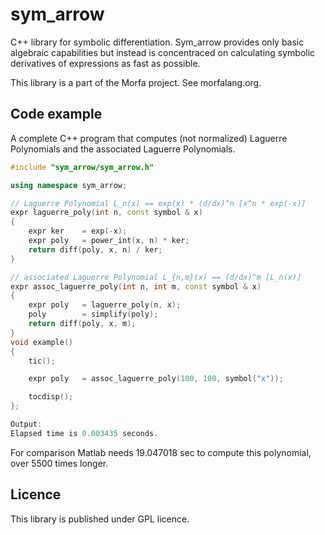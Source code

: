 ﻿# sym_arrow

C++ library for symbolic differentiation. 
Sym_arrow provides only basic algebraic capabilities but instead is concentraced on
calculating symbolic derivatives of expressions as fast as possible.

This library is a part of the Morfa project. See morfalang.org.

## Code example

A complete C++ program that computes (not normalized) 
Laguerre Polynomials and the associated Laguerre Polynomials.
```cpp
#include "sym_arrow/sym_arrow.h"

using namespace sym_arrow;

// Laguerre Polynomial L_n(x) == exp(x) * (d/dx)^n [x^n * exp(-x)]
expr laguerre_poly(int n, const symbol & x)
{
    expr ker    = exp(-x);
    expr poly   = power_int(x, n) * ker;
    return diff(poly, x, n) / ker;
}

// associated Laguerre Polynomial L_{n,m}(x) == (d/dx)^m [L_n(x)]
expr assoc_laguerre_poly(int n, int m, const symbol & x)
{
    expr poly   = laguerre_poly(n, x);
    poly        = simplify(poly);
    return diff(poly, x, m);
}
void example()
{    
    tic();

    expr poly   = assoc_laguerre_poly(100, 100, symbol("x"));

    tocdisp();
};

Output:
Elapsed time is 0.003435 seconds.
```            

For comparison Matlab needs 19.047018 sec to compute this polynomial, over 5500 times
longer.

## Licence

This library is published under GPL licence.